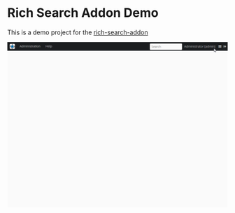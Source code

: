 # Rich Search Addon Demo

This is a demo project for the [rich-search-addon](https://github.com/cuba-platform/rich-search-addon)

<img src="https://github.com/zharenov/rich-search-addon-demo/raw/master/resources/users-search.gif" alt="Component image example"/>
